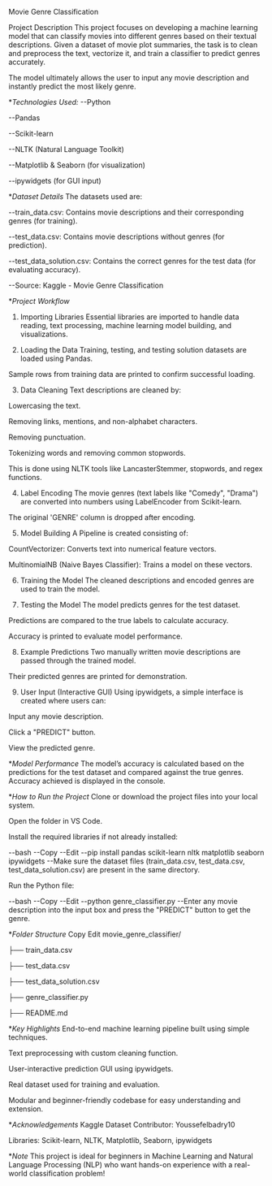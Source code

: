 Movie Genre Classification

Project Description
This project focuses on developing a machine learning model that can classify movies into different genres based on their textual descriptions.
Given a dataset of movie plot summaries, the task is to clean and preprocess the text, vectorize it, and train a classifier to predict genres accurately.

The model ultimately allows the user to input any movie description and instantly predict the most likely genre.

**Technologies Used:*
--Python

--Pandas

--Scikit-learn

--NLTK (Natural Language Toolkit)

--Matplotlib & Seaborn (for visualization)

--ipywidgets (for GUI input)

**Dataset Details*
The datasets used are:

--train_data.csv: Contains movie descriptions and their corresponding genres (for training).

--test_data.csv: Contains movie descriptions without genres (for prediction).

--test_data_solution.csv: Contains the correct genres for the test data (for evaluating accuracy).

--Source: Kaggle - Movie Genre Classification

 **Project Workflow*
1. Importing Libraries
Essential libraries are imported to handle data reading, text processing, machine learning model building, and visualizations.

2. Loading the Data
Training, testing, and testing solution datasets are loaded using Pandas.

Sample rows from training data are printed to confirm successful loading.

3. Data Cleaning
Text descriptions are cleaned by:

Lowercasing the text.

Removing links, mentions, and non-alphabet characters.

Removing punctuation.

Tokenizing words and removing common stopwords.

This is done using NLTK tools like LancasterStemmer, stopwords, and regex functions.

4. Label Encoding
The movie genres (text labels like "Comedy", "Drama") are converted into numbers using LabelEncoder from Scikit-learn.

The original 'GENRE' column is dropped after encoding.

5. Model Building
A Pipeline is created consisting of:

CountVectorizer: Converts text into numerical feature vectors.

MultinomialNB (Naive Bayes Classifier): Trains a model on these vectors.

6. Training the Model
The cleaned descriptions and encoded genres are used to train the model.

7. Testing the Model
The model predicts genres for the test dataset.

Predictions are compared to the true labels to calculate accuracy.

Accuracy is printed to evaluate model performance.

8. Example Predictions
Two manually written movie descriptions are passed through the trained model.

Their predicted genres are printed for demonstration.

9. User Input (Interactive GUI)
Using ipywidgets, a simple interface is created where users can:

Input any movie description.

Click a "PREDICT" button.

View the predicted genre.

**Model Performance*
The model’s accuracy is calculated based on the predictions for the test dataset and compared against the true genres.
Accuracy achieved is displayed in the console.

**How to Run the Project*
Clone or download the project files into your local system.

Open the folder in VS Code.

Install the required libraries if not already installed:

--bash
--Copy
--Edit
--pip install pandas scikit-learn nltk matplotlib seaborn ipywidgets
--Make sure the dataset files (train_data.csv, test_data.csv, test_data_solution.csv) are present in the same directory.

Run the Python file:

--bash
--Copy
--Edit
--python genre_classifier.py
--Enter any movie description into the input box and press the "PREDICT" button to get the genre.

 **Folder Structure*
Copy
Edit
movie_genre_classifier/

├── train_data.csv

├── test_data.csv

├── test_data_solution.csv

├── genre_classifier.py

├── README.md

**Key Highlights*
End-to-end machine learning pipeline built using simple techniques.

Text preprocessing with custom cleaning function.

User-interactive prediction GUI using ipywidgets.

Real dataset used for training and evaluation.

Modular and beginner-friendly codebase for easy understanding and extension.

**Acknowledgements*
Kaggle Dataset Contributor: Youssefelbadry10

Libraries: Scikit-learn, NLTK, Matplotlib, Seaborn, ipywidgets

**Note*
This project is ideal for beginners in Machine Learning and Natural Language Processing (NLP) who want hands-on experience with a real-world classification problem!

